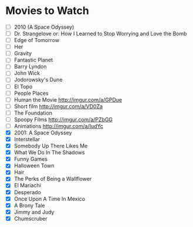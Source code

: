 # Movies to Watch

- [ ] 2010 (A Space Odyssey)
- [ ] Dr. Strangelove or: How I Learned to Stop Worrying and Love the Bomb
- [ ] Edge of Tomorrow
- [ ] Her
- [ ] Gravity
- [ ] Fantastic Planet
- [ ] Barry Lyndon
- [ ] John Wick
- [ ] Jodorowsky's Dune  
- [ ] El Topo
- [ ] People Places
- [ ] Human the Movie http://imgur.com/a/GPDue
- [ ] Short film http://imgur.com/a/VD0Za
- [ ] The Foundation
- [ ] Spoopy Films http://imgur.com/a/PZbGG
- [ ] Animations http://imgur.com/a/IudYc
- [x] 2001: A Space Odyssey
- [x] Interstellar
- [x] Somebody Up There Likes Me   
- [x] What We Do In The Shadows  
- [x] Funny Games  
- [x] Halloween Town  
- [x] Hair
- [x] The Perks of Being a Wallflower
- [x] El Mariachi
- [x] Desperado
- [x] Once Upon A Time In Mexico
- [x] A Brony Tale
- [x] Jimmy and Judy
- [x] Chumscruber
